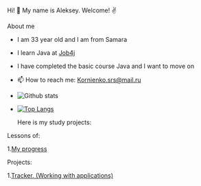 Hi! 👋 My name is Aleksey. Welcome! ✌️ 

About me

- I am 33 year old and I am from Samara 
- I learn Java at [Job4j](https://job4j.ru/)
- I have completed the basic course Java and I want to move on
- 📫 How to reach me: Kornienko.srs@mail.ru
- ![Github stats](https://github-readme-stats.vercel.app/api?username=AKornienko11&hide=stars,prs,issues,contribs)
- [![Top Langs](https://github-readme-stats.vercel.app/api/top-langs/?username=AKornienko11&layout=compact)](https://github.com/AKornienko11/github-readme-stats)

  Here is my study projects:
  
Lessons of:

1.[My progress](https://job4j.ru/profile/exercise)

Projects:

1.[Tracker. (Working with applications)](https://github.com/AKornienko11/job4j_tracker)

